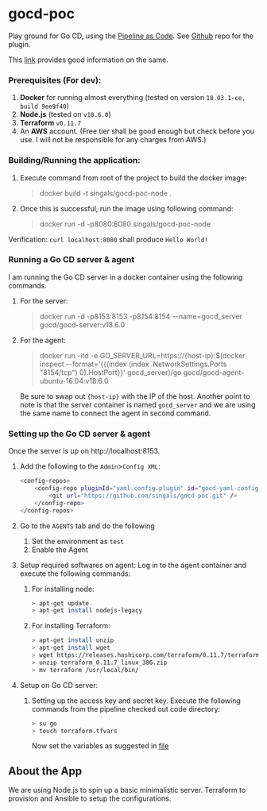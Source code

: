 # gocd-poc
Play ground for Go CD, using the [Pipeline as Code](https://docs.gocd.org/current/advanced_usage/pipelines_as_code.html).
See [Github](https://github.com/tomzo/gocd-yaml-config-plugin) repo for the plugin.

This [link](https://docs.gocd.org/current/advanced_usage/pipelines_as_code.html) provides good information on the same.


### Prerequisites (For dev):
1. **Docker** for running almost everything (tested on version `18.03.1-ce, build 9ee9f40`)
2. **Node.js** (tested on `v10.6.0`)
3. **Terraform** `v0.11.7`
4. An **AWS** account. (Free tier shall be good enough but check before you use. I will not be responsible for 
any charges from AWS.)


### Building/Running the application:
1. Execute command from root of the project to build the docker image:
    >  docker build -t singals/gocd-poc-node .

2. Once this is successful, run the image using following command:
    > docker run -d -p8080:8080 singals/gocd-poc-node

Verification: `curl localhost:8080` shall produce `Hello World!`

### Running a Go CD server & agent
I am running the Go CD server in a docker container using the following commands.
1. For the server:
    > docker run -d -p8153:8153 -p8154:8154 --name=gocd_server gocd/gocd-server:v18.6.0

2. For the agent:
    > docker run -itd -e GO_SERVER_URL=https://{host-ip}:$(docker inspect --format='{{(index (index .NetworkSettings.Ports "8154/tcp") 0).HostPort}}' gocd_server)/go gocd/gocd-agent-ubuntu-16.04:v18.6.0

    Be sure to swap out `{host-ip}` with the IP of the host. Another point to note is that the server container is named 
    `gocd_server` and we are using the same name to connect the agent in second command.

### Setting up the Go CD server & agent
Once the server is up on http://localhost:8153.

1. Add the following to the `Admin`>`Config XML`:
    ```sh
    <config-repos>
        <config-repo pluginId="yaml.config.plugin" id="gocd-yaml-config-example">
            <git url="https://github.com/singals/gocd-poc.git" />
        </config-repo>
    </config-repos>
    ```

2. Go to the `AGENTS` tab and do the following
    1. Set the environment as `test`
    2. Enable the Agent

3. Setup required softwares on agent: Log in to the agent container and execute the following commands:

    1. For installing node:
        ```sh
        > apt-get update
        > apt-get install nodejs-legacy
        ```

   2. For installing Terraform:
        ```sh
        > apt-get install unzip
        > apt-get install wget
        > wget https://releases.hashicorp.com/terraform/0.11.7/terraform_0.11.7_linux_386.zip
        > unzip terraform_0.11.7_linux_386.zip
        > mv terraform /usr/local/bin/
        ```

4. Setup on Go CD server:
    1. Setting up the access key and secret key. Execute the following commands from the pipeline checked out code directory:
        ```sh
        > su go
        > touch terraform.tfvars
        ```
        Now set the variables as suggested in [file](https://github.com/singals/gocd-poc/blob/master/infra/terraform/README.md)
## About the App

We are using Node.js to spin up a basic minimalistic server. Terraform to provision and Ansible to setup the configurations.